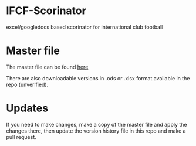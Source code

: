 # IFCF-Scorinator
excel/googledocs based scorinator for international club football

# Master file
The master file can be found [here](https://docs.google.com/spreadsheets/d/1u9D7dwDDgJvGE-nQ4q2Lsft6y44qxazXaK7vtIdz6Bs/edit#gid=607355355)

There are also downloadable versions in .ods or .xlsx format available in the repo (unverified).

# Updates
If you need to make changes, make a copy of the master file and apply the changes there, then update the version history file in this repo and make a pull request.
